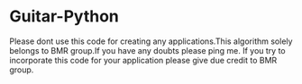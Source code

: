 # Guitar-Python

Please dont use this code for creating any applications.This algorithm solely belongs to BMR group.If you have any doubts please ping me.
If you try to incorporate this code for your application please give due credit to BMR group.
